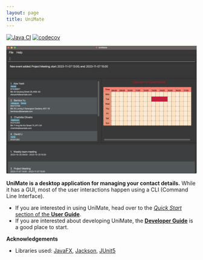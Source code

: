 ```yaml
---
layout: page
title: UniMate
---
```

[![Java CI](https://github.com/AY2324S1-CS2103-F13-4/tp/actions/workflows/gradle.yml/badge.svg?branch=master)](https://github.com/AY2324S1-CS2103-F13-4/tp/actions/workflows/gradle.yml)
[![codecov](https://codecov.io/gh/AY2324S1-CS2103-F13-4/tp/graph/badge.svg?token=4OY8ODQQBU)](https://codecov.io/gh/AY2324S1-CS2103-F13-4/tp)

![Ui](images/unimateScreenshot.png)

**UniMate is a desktop application for managing your contact details.** While it has a GUI, most of the user interactions happen using a CLI (Command Line Interface).

* If you are interested in using UniMate, head over to the [_Quick Start_ section of the **User Guide**](UserGuide.html#quick-start).
* If you are interested about developing UniMate, the [**Developer Guide**](DeveloperGuide.html) is a good place to start.


**Acknowledgements**

* Libraries used: [JavaFX](https://openjfx.io/), [Jackson](https://github.com/FasterXML/jackson), [JUnit5](https://github.com/junit-team/junit5)
